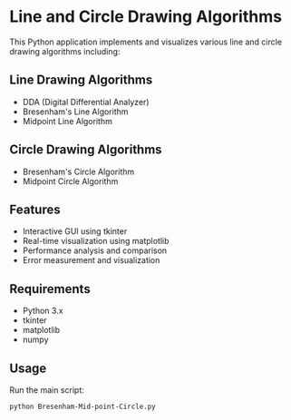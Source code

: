 # Line and Circle Drawing Algorithms

This Python application implements and visualizes various line and circle drawing algorithms including:

## Line Drawing Algorithms
- DDA (Digital Differential Analyzer)
- Bresenham's Line Algorithm
- Midpoint Line Algorithm

## Circle Drawing Algorithms
- Bresenham's Circle Algorithm
- Midpoint Circle Algorithm

## Features
- Interactive GUI using tkinter
- Real-time visualization using matplotlib
- Performance analysis and comparison
- Error measurement and visualization

## Requirements
- Python 3.x
- tkinter
- matplotlib
- numpy

## Usage
Run the main script:
``` bash
python Bresenham-Mid-point-Circle.py
```
